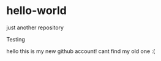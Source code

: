 # hello-world
just another repository

Testing

hello this is my new github account! cant find my old one :(
